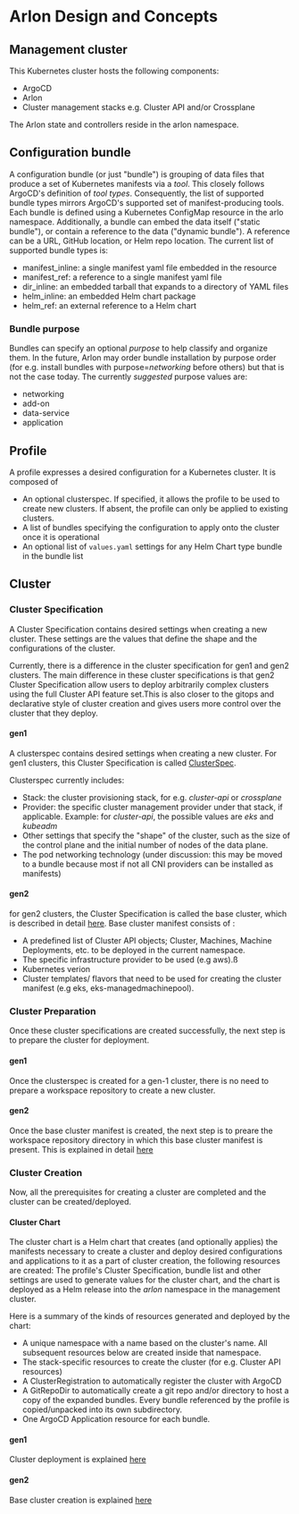 # Arlon Design and Concepts

## Management cluster

This Kubernetes cluster hosts the following components:

- ArgoCD
- Arlon
- Cluster management stacks e.g. Cluster API and/or Crossplane

The Arlon state and controllers reside in the arlon namespace.

## Configuration bundle

A configuration bundle (or just "bundle") is grouping of data files that
produce a set of Kubernetes manifests via a *tool*. This closely follows ArgoCD's
definition of *tool types*. Consequently, the list of supported bundle
types mirrors ArgoCD's supported set of manifest-producing tools.
Each bundle is defined using a Kubernetes ConfigMap resource in the arlo namespace.
Additionally, a bundle can embed the data itself ("static bundle"), or contain a reference
to the data ("dynamic bundle"). A reference can be a URL, GitHub location, or Helm repo location.
The current list of supported bundle types is:

* manifest_inline: a single manifest yaml file embedded in the resource
* manifest_ref: a reference to a single manifest yaml file
* dir_inline: an embedded tarball that expands to a directory of YAML files
* helm_inline: an embedded Helm chart package
* helm_ref: an external reference to a Helm chart

### Bundle purpose

Bundles can specify an optional *purpose* to help classify and organize them.
In the future, Arlon may order bundle installation by purpose order (for e.g.
install bundles with purpose=*networking* before others) but that is not the
case today. The currently *suggested* purpose values are:

* networking
* add-on
* data-service
* application

## Profile

A profile expresses a desired configuration for a Kubernetes cluster.
It is composed of

- An optional clusterspec. If specified, it allows the profile
  to be used to create new clusters.
  If absent, the profile can only be applied to existing clusters.
- A list of bundles specifying the configuration to apply onto the cluster
  once it is operational
- An optional list of `values.yaml` settings for any Helm Chart type bundle
  in the bundle list

## Cluster
### Cluster Specification
A Cluster Specification contains desired settings when creating a new cluster. These settings are the values that define the shape and the configurations of the cluster.

Currently, there is a difference in the cluster specification for gen1 and gen2 clusters. The main difference in these cluster specifications is that gen2 Cluster Specification allow users to deploy arbitrarily complex clusters using the full Cluster API feature set.This is also closer to the gitops and declarative style of cluster creation and gives users more control over the cluster that they deploy.
#### gen1
A clusterspec contains desired settings when creating a new cluster. For gen1 clusters, this Cluster Specification is called [ClusterSpec](https://github.com/arlonproj/arlon/blob/main/docs/concepts.md#cluster-spec).

Clusterspec currently includes:

- Stack: the cluster provisioning stack, for e.g. *cluster-api* or *crossplane*
- Provider: the specific cluster management provider under that stack,
  if applicable. Example:
  for *cluster-api*, the possible values are *eks* and *kubeadm*
- Other settings that specify the "shape" of the cluster, such as the size of
  the control plane and the initial number of nodes of the data plane.
- The pod networking technology (under discussion: this may be moved to a
  bundle because most if not all CNI providers can be installed as manifests)  

#### gen2
for gen2 clusters, the Cluster Specification is called the base cluster, which is described in detail [here](https://github.com/arlonproj/arlon/blob/main/docs/baseclusters.md).
Base cluster manifest consists of : 

- A predefined list of Cluster API objects; Cluster, Machines, Machine Deployments, etc. to be deployed in the current namespace.
- The specific infrastructure provider to be used (e.g aws).ß
- Kubernetes verion
- Cluster templates/ flavors that need to be used for creating the cluster manifest (e.g eks, eks-managedmachinepool).

### Cluster Preparation
Once these cluster specifications are created successfully, the next step is to prepare the cluster for deployment.
#### gen1
Once the clusterspec is created for a gen-1 cluster, there is no need to prepare a workspace repository to create a new cluster.

#### gen2
Once the base cluster manifest is created, the next step is to preare the workspace repository directory in which this base cluster manifest is present. This is explained in detail [here](https://github.com/arlonproj/arlon/blob/main/docs/baseclusters.md#preparation)

### Cluster Creation
Now, all the prerequisites for creating a cluster are completed and the cluster can be created/deployed. 

#### Cluster Chart
The cluster chart is a Helm chart that creates (and optionally applies) the manifests necessary to create a cluster and deploy desired configurations and applications to it as a part of cluster creation, the following resources are created: The profile's Cluster Specification, bundle list and other settings are used to generate values for the cluster chart, and the chart is deployed as a Helm release into the *arlon* namespace in the management cluster.

Here is a summary of the kinds of resources generated and deployed by the chart:

- A unique namespace with a name based on the cluster's name. All subsequent
  resources below are created inside that namespace.
- The stack-specific resources to create the cluster (for e.g. Cluster API resources)
- A ClusterRegistration to automatically register the cluster with ArgoCD
- A GitRepoDir to automatically create a git repo and/or directory to host a copy
  of the expanded bundles. Every bundle referenced by the profile is
  copied/unpacked into its own subdirectory.
- One ArgoCD Application resource for each bundle.

#### gen1
Cluster deployment is explained [here](https://github.com/arlonproj/arlon/blob/main/docs/tutorial.md#clusters-gen1)

#### gen2
Base cluster creation is explained [here](https://github.com/arlonproj/arlon/blob/main/docs/baseclusters.md#creation)
